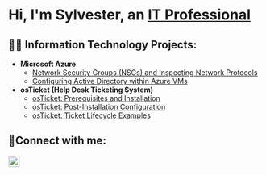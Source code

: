 <h1>Hi, I'm Sylvester, an <a href="https://www.linkedin.com/in/sylvester-rolack-ii-a6632979/">IT Professional</a></h1>

<h2>👨‍💻 Information Technology Projects:</h2>

- <b>Microsoft Azure</b>
  - [Network Security Groups (NSGs) and Inspecting Network Protocols](https://github.com/srolack2/azure-network-protocols)
  - [Configuring Active Directory within Azure VMs](https://github.com/srolack2/configure-ad)
- <b>osTicket (Help Desk Ticketing System)</b>
  - [osTicket: Prerequisites and Installation](https://github.com/srolack2/osticket-prereqs)
  - [osTicket: Post-Installation Configuration](https://github.com/srolack2/post-install-config)
  - [osTicket: Ticket Lifecycle Examples](https://github.com/srolack2/ticket-lifecycle)


<h2>🤳Connect with me:</h2>


[<img align="left" alt="Josh | LinkedIn" width="22px" src="https://cdn.jsdelivr.net/npm/simple-icons@v3/icons/linkedin.svg" />][linkedin]


[linkedin]: https://www.linkedin.com/in/sylvester-rolack-ii-a6632979/
